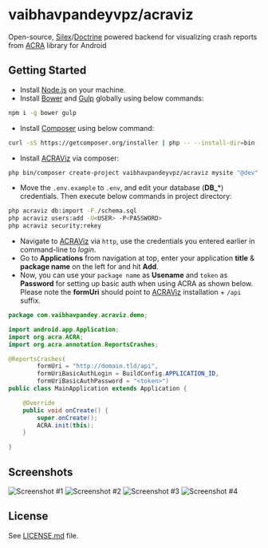 # vaibhavpandeyvpz/acraviz
Open-source, [Silex](http://silex.sensiolabs.org/)/[Doctrine](http://www.doctrine-project.org/) powered backend for visualizing crash reports from [ACRA](http://www.acra.ch/) library for Android

Getting Started
------
- Install [Node.js](https://nodejs.org/en/) on your machine.
- Install [Bower](http://bower.io/) and [Gulp](http://gulpjs.com/) globally using below commands:
```bash
npm i -g bower gulp
```
- Install [Composer](https://getcomposer.org/) using below command:
```bash
curl -sS https://getcomposer.org/installer | php -- --install-dir=bin --filename=composer
```
- Install [ACRAViz](https://github.com/vaibhavpandeyvpz/acraviz) via composer:
```bash
php bin/composer create-project vaibhavpandeyvpz/acraviz mysite "@dev"
```
- Move the ```.env.example``` to ```.env```, and edit your database (**DB_***) credentials. Then execute below commands in project directory:
```bash
php acraviz db:import -F./schema.sql
php acraviz users:add -U<USER> -P<PASSWORD>
php acraviz security:rekey
```
- Navigate to [ACRAViz](https://github.com/vaibhavpandeyvpz/acraviz) via ```http```, use the credentials you entered earlier in command-line to *login*.
- Go to **Applications** from navigation at top, enter your application **title** & **package name** on the left for and hit **Add**.
- Now, you can use your ```package name``` as **Usename** and ```token``` as **Password** for setting up basic auth when using ACRA as shown below. Please note the **formUri** should point to [ACRAViz](https://github.com/vaibhavpandeyvpz/acraviz) installation + ```/api``` suffix.
```java
package com.vaibhavpandey.acraviz.demo;

import android.app.Application;
import org.acra.ACRA;
import org.acra.annotation.ReportsCrashes;

@ReportsCrashes(
        formUri = "http://domain.tld/api",
        formUriBasicAuthLogin = BuildConfig.APPLICATION_ID,
        formUriBasicAuthPassword = "<token>")
public class MainApplication extends Application {

    @Override
    public void onCreate() {
        super.onCreate();
        ACRA.init(this);
    }

}
```

Screenshots
------
![Screenshot #1](https://raw.githubusercontent.com/vaibhavpandeyvpz/acraviz/master/assets/screenshots/1.png "Screenshot #1")
![Screenshot #2](https://raw.githubusercontent.com/vaibhavpandeyvpz/acraviz/master/assets/screenshots/2.png "Screenshot #2")
![Screenshot #3](https://raw.githubusercontent.com/vaibhavpandeyvpz/acraviz/master/assets/screenshots/3.png "Screenshot #3")
![Screenshot #4](https://raw.githubusercontent.com/vaibhavpandeyvpz/acraviz/master/assets/screenshots/4.png "Screenshot #4")

License
------
See [LICENSE.md](https://github.com/vaibhavpandeyvpz/acraviz/blob/master/LICENSE.md) file.
